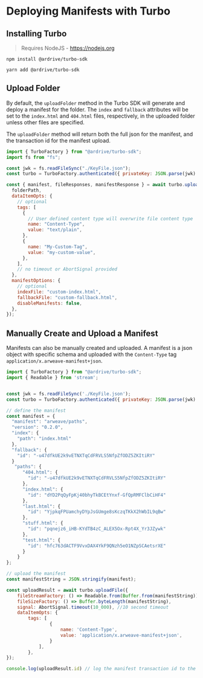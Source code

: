 # Deploying Manifests with Turbo

## Installing Turbo

> Requires NodeJS - https://nodejs.org

<CodeGroup>
  <CodeGroupItem title="NPM">

```console
npm install @ardrive/turbo-sdk
```

  </CodeGroupItem>
  <CodeGroupItem title="YARN">

```console
yarn add @ardrive/turbo-sdk
```

  </CodeGroupItem>
</CodeGroup>

## Upload Folder

By default, the `uploadFolder` method in the Turbo SDK will generate and deploy a manifest for the folder. The `index` and `fallback` attributes will be set to the `index.html` and `404.html` files, respectively, in the uploaded folder unless other files are specified.

The `uploadFolder` method will return both the full json for the manifest, and the transaction id for the manifest upload.

```javascript
import { TurboFactory } from "@ardrive/turbo-sdk";
import fs from "fs";

const jwk = fs.readFileSync("./KeyFile.json");
const turbo = TurboFactory.authenticated({ privateKey: JSON.parse(jwk) });

const { manifest, fileResponses, manifestResponse } = await turbo.uploadFolder({
  folderPath,
  dataItemOpts: {
    // optional
    tags: [
      {
        // User defined content type will overwrite file content type
        name: "Content-Type",
        value: "text/plain",
      },
      {
        name: "My-Custom-Tag",
        value: "my-custom-value",
      },
    ],
    // no timeout or AbortSignal provided
  },
  manifestOptions: {
    // optional
    indexFile: "custom-index.html",
    fallbackFile: "custom-fallback.html",
    disableManifests: false,
  },
});
```

## Manually Create and Upload a Manifest

Manifests can also be manually created and uploaded. A manifest is a json object with specific schema and uploaded with the `Content-Type` tag `application/x.arweave-manifest+json`.

```js
import { TurboFactory } from "@ardrive/turbo-sdk";
import { Readable } from 'stream';


const jwk = fs.readFileSync('./KeyFile.json');
const turbo = TurboFactory.authenticated({ privateKey: JSON.parse(jwk) });

// define the manifest
const manifest = {
  "manifest": "arweave/paths",
  "version": "0.2.0",
  "index": {
    "path": "index.html"
  },
  "fallback": {
    "id": "-u47dfkUE2k9vETNXTqCdFRVLS5NfpZfODZ5ZKItiRY"
  }
   "paths": {
      "404.html": {
        "id": "-u47dfkUE2k9vETNXTqCdFRVLS5NfpZfODZ5ZKItiRY"
      },
      "index.html": {
        "id": "dYD2PqQyFpKj40bhyTkBCEtYnxf-GfQpRMFClbCiHF4"
      },
      "last.html": {
        "id": "YjpkqFPUamchyDYpJsGUmge8sKczqTKkX2hWbIL9qBw"
      },
      "stuff.html": {
        "id": "pqnejz6_iHB-KYdTB4zC_ALEX5Ox-Rpt4X_Yr3JZywk"
      },
      "test.html": {
        "id": "hfc763dACTF9VvxDAX4YkF9QNzh5eO1NZpSCAetsrXE"
      }
    }
};

// upload the manifest
const manifestString = JSON.stringify(manifest);

const uploadResult = await turbo.uploadFile({
	fileStreamFactory: () => Readable.from(Buffer.from(manifestString)),
	fileSizeFactory: () => Buffer.byteLength(manifestString),
	signal: AbortSignal.timeout(10_000), //10 second timeout
	dataItemOpts: {
		tags: [
				{
					name: 'Content-Type',
					value: 'application/x.arweave-manifest+json',
				}
			],
		},
});

console.log(uploadResult.id) // log the manifest transaction id to the console
```